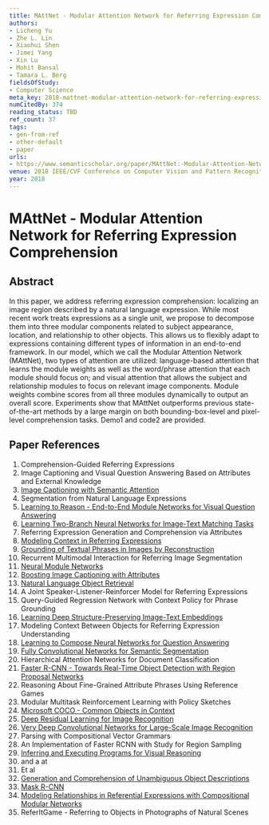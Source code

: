 ```yaml
---
title: MAttNet - Modular Attention Network for Referring Expression Comprehension
authors:
- Licheng Yu
- Zhe L. Lin
- Xiaohui Shen
- Jimei Yang
- Xin Lu
- Mohit Bansal
- Tamara L. Berg
fieldsOfStudy:
- Computer Science
meta_key: 2018-mattnet-modular-attention-network-for-referring-expression-comprehension
numCitedBy: 374
reading_status: TBD
ref_count: 37
tags:
- gen-from-ref
- other-default
- paper
urls:
- https://www.semanticscholar.org/paper/MAttNet:-Modular-Attention-Network-for-Referring-Yu-Lin/fdce9cbe5c726201575b3c8a8c1af0752f1af53f?sort=total-citations
venue: 2018 IEEE/CVF Conference on Computer Vision and Pattern Recognition
year: 2018
---
```


# MAttNet - Modular Attention Network for Referring Expression Comprehension

## Abstract

In this paper, we address referring expression comprehension: localizing an image region described by a natural language expression. While most recent work treats expressions as a single unit, we propose to decompose them into three modular components related to subject appearance, location, and relationship to other objects. This allows us to flexibly adapt to expressions containing different types of information in an end-to-end framework. In our model, which we call the Modular Attention Network (MAttNet), two types of attention are utilized: language-based attention that learns the module weights as well as the word/phrase attention that each module should focus on; and visual attention that allows the subject and relationship modules to focus on relevant image components. Module weights combine scores from all three modules dynamically to output an overall score. Experiments show that MAttNet outperforms previous state-of-the-art methods by a large margin on both bounding-box-level and pixel-level comprehension tasks. Demo1 and code2 are provided.

## Paper References

1. Comprehension-Guided Referring Expressions
2. Image Captioning and Visual Question Answering Based on Attributes and External Knowledge
3. [Image Captioning with Semantic Attention](2016-image-captioning-with-semantic-attention)
4. Segmentation from Natural Language Expressions
5. [Learning to Reason - End-to-End Module Networks for Visual Question Answering](2017-learning-to-reason-end-to-end-module-networks-for-visual-question-answering)
6. [Learning Two-Branch Neural Networks for Image-Text Matching Tasks](2019-learning-two-branch-neural-networks-for-image-text-matching-tasks)
7. Referring Expression Generation and Comprehension via Attributes
8. [Modeling Context in Referring Expressions](2016-modeling-context-in-referring-expressions)
9. [Grounding of Textual Phrases in Images by Reconstruction](2016-grounding-of-textual-phrases-in-images-by-reconstruction)
10. Recurrent Multimodal Interaction for Referring Image Segmentation
11. [Neural Module Networks](2016-neural-module-networks)
12. [Boosting Image Captioning with Attributes](2017-boosting-image-captioning-with-attributes)
13. [Natural Language Object Retrieval](2016-natural-language-object-retrieval)
14. A Joint Speaker-Listener-Reinforcer Model for Referring Expressions
15. Query-Guided Regression Network with Context Policy for Phrase Grounding
16. [Learning Deep Structure-Preserving Image-Text Embeddings](2016-learning-deep-structure-preserving-image-text-embeddings)
17. Modeling Context Between Objects for Referring Expression Understanding
18. [Learning to Compose Neural Networks for Question Answering](2016-learning-to-compose-neural-networks-for-question-answering)
19. [Fully Convolutional Networks for Semantic Segmentation](2017-fully-convolutional-networks-for-semantic-segmentation)
20. Hierarchical Attention Networks for Document Classification
21. [Faster R-CNN - Towards Real-Time Object Detection with Region Proposal Networks](2015-faster-r-cnn.md)
22. Reasoning About Fine-Grained Attribute Phrases Using Reference Games
23. Modular Multitask Reinforcement Learning with Policy Sketches
24. [Microsoft COCO - Common Objects in Context](2014-microsoft-coco-common-objects-in-context)
25. [Deep Residual Learning for Image Recognition](2015-resnet.md)
26. [Very Deep Convolutional Networks for Large-Scale Image Recognition](2014-vggnet.md)
27. Parsing with Compositional Vector Grammars
28. An Implementation of Faster RCNN with Study for Region Sampling
29. [Inferring and Executing Programs for Visual Reasoning](2017-inferring-and-executing-programs-for-visual-reasoning)
30. and a at
31. Et al
32. [Generation and Comprehension of Unambiguous Object Descriptions](2016-generation-and-comprehension-of-unambiguous-object-descriptions)
33. [Mask R-CNN](2017-mask-r-cnn.md)
34. [Modeling Relationships in Referential Expressions with Compositional Modular Networks](2017-modeling-relationships-in-referential-expressions-with-compositional-modular-networks)
35. ReferItGame - Referring to Objects in Photographs of Natural Scenes
